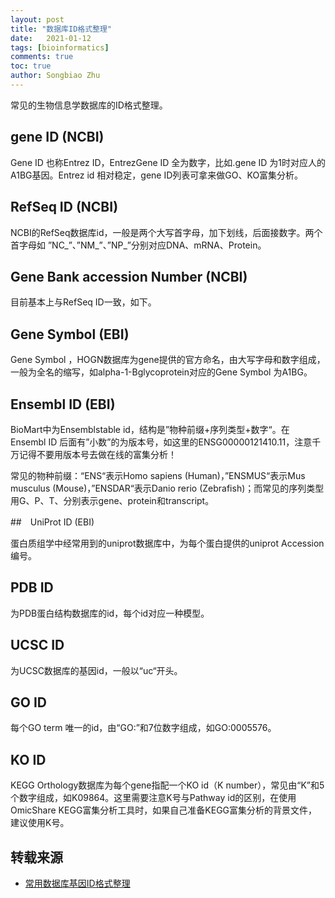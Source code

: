 ```yaml
---
layout: post
title: "数据库ID格式整理"
date:   2021-01-12
tags: [bioinformatics]
comments: true
toc: true
author: Songbiao Zhu
---
```


常见的生物信息学数据库的ID格式整理。

<!-- more -->

## gene ID (NCBI)

Gene ID 也称Entrez ID，EntrezGene ID 全为数字，比如.gene ID 为1时对应人的A1BG基因。Entrez id 相对稳定，gene ID列表可拿来做GO、KO富集分析。

## RefSeq ID (NCBI)

NCBI的RefSeq数据库id，一般是两个大写首字母，加下划线，后面接数字。两个首字母如 ”NC_”、”NM_”、”NP_”分别对应DNA、mRNA、Protein。

## Gene Bank accession Number (NCBI)

目前基本上与RefSeq ID一致，如下。

## Gene Symbol (EBI)

Gene Symbol ，HOGN数据库为gene提供的官方命名，由大写字母和数字组成，一般为全名的缩写，如alpha-1-Bglycoprotein对应的Gene Symbol 为A1BG。

## Ensembl ID (EBI)

BioMart中为Ensemblstable id，结构是”物种前缀+序列类型+数字“。在 Ensembl ID 后面有”小数”的为版本号，如这里的ENSG00000121410.11，注意千万记得不要用版本号去做在线的富集分析！

常见的物种前缀：“ENS“表示Homo sapiens (Human)，”ENSMUS“表示Mus musculus (Mouse)，”ENSDAR“表示Danio rerio (Zebrafish)；而常见的序列类型用G、P、T、分别表示gene、protein和transcript。

##　UniProt ID (EBI)

蛋白质组学中经常用到的uniprot数据库中，为每个蛋白提供的uniprot Accession编号。

## PDB ID

为PDB蛋白结构数据库的id，每个id对应一种模型。

## UCSC ID

为UCSC数据库的基因id，一般以“uc“开头。

## GO ID

每个GO term 唯一的id，由“GO:”和7位数字组成，如GO:0005576。

## KO ID

KEGG Orthology数据库为每个gene指配一个KO id（K number），常见由“K”和5个数字组成，如K09864。这里需要注意K号与Pathway id的区别，在使用OmicShare KEGG富集分析工具时，如果自己准备KEGG富集分析的背景文件，建议使用K号。

## 转载来源

* [常用数据库基因ID格式整理](https://mp.weixin.qq.com/s?__biz=MzA5NzQzOTgzMw==&mid=2650836737&idx=1&sn=c25a3cad6d90c28da7ece43db8bc1c46&chksm=8b54f637bc237f21a5dce8c23649e84ea540c0ba6ce6d7db7b407643fea18ed76bd01fb6d6f2&scene=21#wechat_redirect)